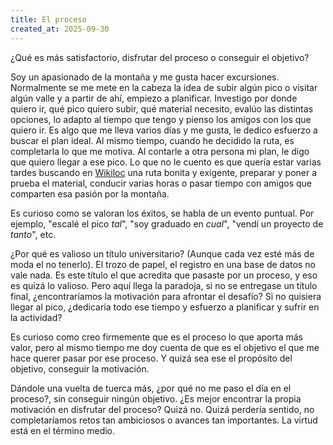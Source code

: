 ```yaml
---
title: El proceso
created_at: 2025-09-30
---
```

¿Qué es más satisfactorio, disfrutar del proceso o conseguir el objetivo? 

Soy un apasionado de la montaña y me gusta hacer excursiones. Normalmente se me mete en la cabeza la idea de subir algún pico o visitar algún valle y a partir de ahí, empiezo a planificar. Investigo por donde quiero ir, qué pico quiero subir, qué material necesito, evalúo las distintas opciones, lo adapto al tiempo que tengo y pienso los amigos con los que quiero ir. Es algo que me lleva varios días y me gusta, le dedico esfuerzo a buscar el plan ideal.
Al mismo tiempo, cuando he decidido la ruta, es completarla lo que me motiva. Al contarle a otra persona mi plan, le digo que quiero llegar a ese pico. Lo que no le cuento es que quería estar varias tardes buscando en [Wikiloc](https://wikiloc.com/) una ruta bonita y exigente, preparar y poner a prueba el material, conducir varias horas o pasar tiempo con amigos que comparten esa pasión por la montaña.

Es curioso como se valoran los éxitos, se habla de un evento puntual. Por ejemplo, "escalé el pico _tal_", "soy graduado en _cual_", "vendí un proyecto de _tanto_", etc.

¿Por qué es valioso un título universitario? (Aunque cada vez esté más de moda el no tenerlo). El trozo de papel, el registro en una base de datos no vale nada. Es este título el que acredita que pasaste por un proceso, y eso es quizá lo valioso. Pero aquí llega la paradoja, si no se entregase un título final, ¿encontraríamos la motivación para afrontar el desafío? Si no quisiera llegar al pico, ¿dedicaría todo ese tiempo y esfuerzo a planificar y sufrir en la actividad?

Es curioso como creo firmemente que es el proceso lo que aporta más valor, pero al mismo tiempo me doy cuenta de que es el objetivo el que me hace querer pasar por ese proceso. Y quizá sea ese el propósito del objetivo, conseguir la motivación. 

Dándole una vuelta de tuerca más, ¿por qué no me paso el día en el proceso?, sin conseguir ningún objetivo. ¿Es mejor encontrar la propia motivación en disfrutar del proceso? Quizá no. Quizá perdería sentido, no completaríamos retos tan ambiciosos o avances tan importantes. La virtud está en el término medio.
